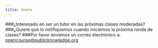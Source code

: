 ```yaml
---
title: Únete
---
```


###¿Interesado en ser un tutor en las próximas clases moderadas? 
###¿Quiere que lo notifiquemos cuando iniciemos la próxima ronda de clases? 
###Por favor envíenos un correo electrónico a: <a href="opencourse@publicknowledge.org" target="_blank">opencourse@publicknowledge.org</a>
